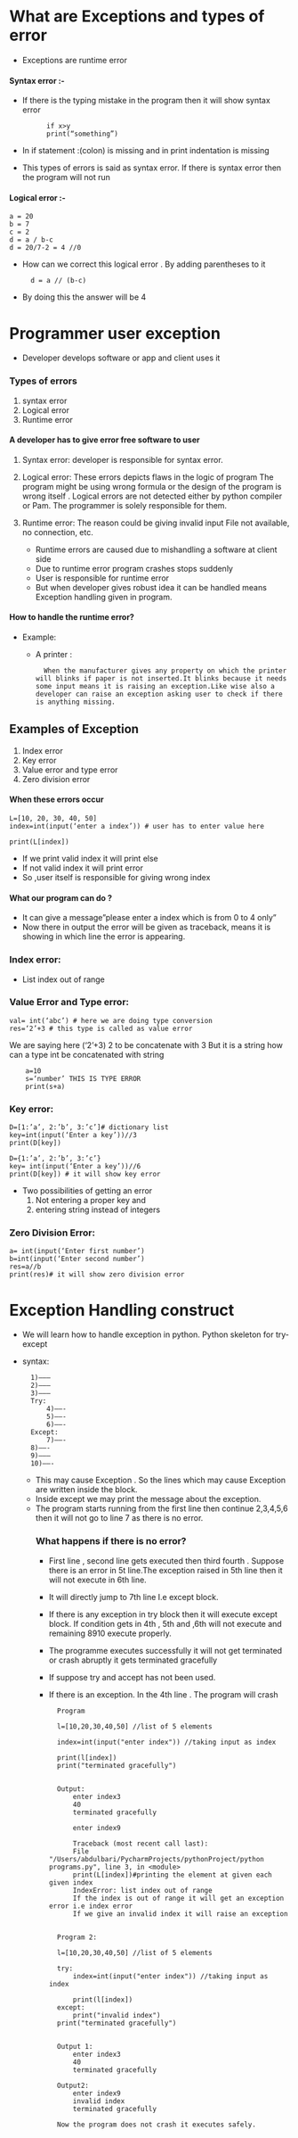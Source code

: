 # What are Exceptions and types of error
- Exceptions are runtime error
#### Syntax error :-
- If there is the typing mistake in the program then it will show syntax error
            
            if x>y
            print(“something”)
- In if statement :(colon) is missing and in print indentation is missing
- This types of errors is said as syntax error. If there is syntax error then the program will not run
#### Logical error :-
    a = 20
    b = 7
    c = 2
    d = a / b-c
    d = 20/7-2 = 4 //0
- How can we correct this logical error . By adding parentheses to it
    
        d = a // (b-c)
- By doing this the answer will be 4


# Programmer user exception
- Developer develops software or app and client uses it
### Types of errors
1. syntax error
2. Logical error
3. Runtime error

#### A developer has to give error free software to user
1. Syntax error: developer is responsible for syntax error.

2. Logical error: These errors depicts flaws in the logic of program The program might be using
wrong formula or the design of the program is wrong itself . Logical errors are not detected either
by python compiler or Pam. The programmer is solely responsible for them.
3. Runtime error: The reason could be giving invalid input File not available, no connection, etc.

    - Runtime errors are caused due to mishandling a software at client side
    - Due to runtime error program crashes stops suddenly
    - User is responsible for runtime error
    - But when developer gives robust idea it can be handled means Exception handling given in program.
#### How to handle the runtime error?
- Example:
    - A printer :
        
            When the manufacturer gives any property on which the printer will blinks if paper is not inserted.It blinks because it needs some input means it is raising an exception.Like wise also a developer can raise an exception asking user to check if there is anything missing.

## Examples of Exception
1. Index error
2. Key error
3. Value error and type error
4. Zero division error

#### When these errors occur
    L=[10, 20, 30, 40, 50]
    index=int(input(‘enter a index’)) # user has to enter value here

    print(L[index])

- If we print valid index it will print else
- If not valid index it will print error
- So ,user itself is responsible for giving wrong index
#### What our program can do ?
- It can give a message”please enter a index which is from 0 to 4 only”
- Now there in output the error will be given as traceback, means it is showing in which line the
error is appearing.
### Index error: 
- List index out of range

### Value Error and Type error:
    val= int(‘abc’) # here we are doing type conversion
    res=‘2’+3 # this type is called as value error
We are saying here (‘2’+3)
2 to be concatenate with 3
But it is a string how can a type int be concatenated with string
        
        a=10
        s=‘number’ THIS IS TYPE ERROR
        print(s+a)
### Key error:
    D=[1:’a’, 2:’b’, 3:’c’]# dictionary list
    key=int(input(‘Enter a key’))//3
    print(D[key])
    
    D={1:’a’, 2:’b’, 3:’c’}
    key= int(input(‘Enter a key’))//6
    print(D[key]) # it will show key error
- Two possibilities of getting an error
    1. Not entering a proper key and
    2. entering string instead of integers
### Zero Division Error:
    a= int(input(‘Enter first number’)
    b=int(input(‘Enter second number’)
    res=a//b
    print(res)# it will show zero division error

# Exception Handling construct
- We will learn how to handle exception in python.
Python skeleton for try-except
- syntax:

        1)———
        2)———
        3)———
        Try:
            4)——-
            5)——-
            6)——-
        Except:
            7)——-
        8)——-
        9)———
        10)——-
    - This may cause Exception . So the lines which may cause Exception are written inside the block.
    - Inside except we may print the message about the exception.
    - The program starts running from the first line then continue 2,3,4,5,6 then it will not go to line 7 as there is no error.
        ### What happens if there is no error?
        - First line , second line gets executed then third fourth . Suppose there is an error in 5t line.The exception raised in 5th line then it will not execute in 6th line.

        - It will directly jump to 7th line I.e except block.

        - If there is any exception in try block then it will execute except block. If condition gets in 4th , 5th and ,6th will not execute and remaining 8910 execute properly.
        
        - The programme executes successfully it will not get terminated or crash abruptly it gets terminated gracefully
        
        - If suppose try and accept has not been used.
        
        - If there is an exception. In the 4th line . The program will crash
            
            
                Program

                l=[10,20,30,40,50] //list of 5 elements

                index=int(input("enter index")) //taking input as index

                print(l[index])
                print("terminated gracefully")
                
                
                Output:
                    enter index3
                    40
                    terminated gracefully
                    
                    enter index9

                    Traceback (most recent call last):
                    File "/Users/abdulbari/PycharmProjects/pythonProject/python programs.py", line 3, in <module>
                    print(L[index])#printing the element at given each given index
                    IndexError: list index out of range
                    If the index is out of range it will get an exception error i.e index error
                    If we give an invalid index it will raise an exception
                
                
                Program 2:

                l=[10,20,30,40,50] //list of 5 elements

                try:
                    index=int(input("enter index")) //taking input as index

                    print(l[index])
                except:
                    print("invalid index")
                print("terminated gracefully")

                
                Output 1:
                    enter index3
                    40
                    terminated gracefully
                
                Output2:
                    enter index9
                    invalid index
                    terminated gracefully
                
                Now the program does not crash it executes safely.